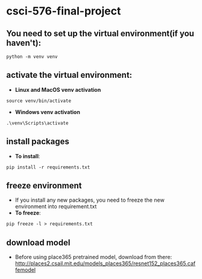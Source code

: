 # csci-576-final-project
## You need to set up the virtual environment(if you haven't):
```
python -m venv venv
```

## activate the virtual environment:
  * **Linux and MacOS venv activation**
  ```
  source venv/bin/activate
  ```
  * **Windows venv activation**
  ```
  .\venv\Scripts\activate
  ```

## install packages
* **To install**:
```
pip install -r requirements.txt
```
## freeze environment
* If you install any new packages, you need to freeze the new environment into requirement.txt
* **To freeze**:
```
pip freeze -l > requirements.txt 
```

## download model
* Before using place365 pretrained model, download from there:
  http://places2.csail.mit.edu/models_places365/resnet152_places365.caffemodel



